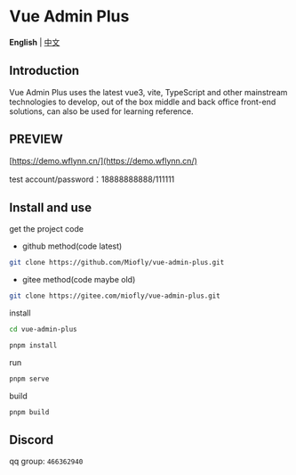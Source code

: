 # Vue Admin Plus

**English** | [中文](./README.zh-CN.md)

## Introduction

Vue Admin Plus uses the latest vue3, vite, TypeScript and other mainstream technologies to develop, out of the box middle and back office front-end solutions, can also be used for learning reference.

## PREVIEW

[https://demo.wflynn.cn/](https://demo.wflynn.cn/)

test account/password：18888888888/111111

## Install and use

get the project code

- github method(code latest)

```bash
git clone https://github.com/Miofly/vue-admin-plus.git
```

- gitee method(code maybe old)

```bash
git clone https://gitee.com/miofly/vue-admin-plus.git
```

install

```bash
cd vue-admin-plus

pnpm install

```

run

```bash
pnpm serve
```

build

```bash
pnpm build
```

## Discord

qq group: `466362940`
